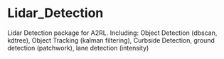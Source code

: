 # Lidar_Detection
Lidar Detection package for A2RL. Including: Object Detection (dbscan, kdtree), Object Tracking (kalman filtering), Curbside Detection, ground detection (patchwork), lane detection (intensity)
